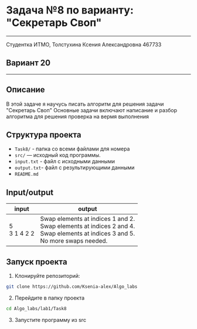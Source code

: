# Задача №8 по варианту: "Секретарь Своп"
___
Студентка ИТМО, Толстухина Ксения Александровна 467733
## Вариант 20 
___
## Описание
В этой задаче я научусь писать алгоритм для решения задачи "Секретарь Своп"
Основные задачи включают написание и разбор алгоритма для решения
проверка на вермя выполнения

## Структура проекта
- `Task8/` - папка со всеми файлами для номера
- `src/` — исходный код программы.
- `input.txt` - файл с исходными данными
- `output.txt`- файл с результирующими данными
- `README.md`

## Input/output
| input             | output |
|-------------------|-----|
| 5  <br> 3 1 4 2 2 | Swap elements at indices 1 and 2.<br> Swap elements at indices 2 and 4.<br>Swap elements at indices 3 and 5.<br>No more swaps needed. |

## Запуск проекта
1. Клонируйте репозиторий:
```bash
git clone https://github.com/Ksenia-alex/Algo_labs
```

2. Перейдите в папку проекта
```bash
cd Algo_labs/lab1/Task8
```

3. Запустите программу из src
